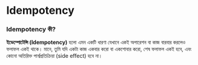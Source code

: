 
# Idempotency 

### Idempotency কী? 

**ইডেম্পোটেন্সি (Idempotency)**  হলো এমন একটি ধারণা যেখানে একই অপারেশন বা কাজ বারবার করলেও ফলাফল একই থাকে। মানে, তুমি যদি একটা কাজ একবার করো বা একশোবার করো, শেষ ফলাফল একই হবে, এবং কোনো অতিরিক্ত পার্শ্বপ্রতিক্রিয়া (side effect) হবে না।